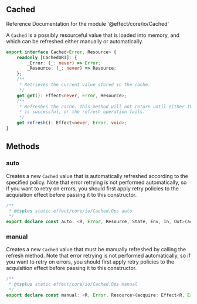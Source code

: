 ## Cached

Reference Documentation for the module '@effect/core/io/Cached'

A `Cached` is a possibly resourceful value that is loaded into memory, and
which can be refreshed either manually or automatically.

```ts
export interface Cached<Error, Resource> {
    readonly [CachedURI]: {
        _Error: (_: never) => Error;
        _Resource: (_: never) => Resource;
    };
    /**
     * Retrieves the current value stored in the cache.
     */
    get get(): Effect<never, Error, Resource>;
    /**
     * Refreshes the cache. This method will not return until either the refresh
     * is successful, or the refresh operation fails.
     */
    get refresh(): Effect<never, Error, void>;
}
```

## Methods

### auto

Creates a new `Cached` value that is automatically refreshed according to
the specified policy. Note that error retrying is not performed
automatically, so if you want to retry on errors, you should first apply
retry policies to the acquisition effect before passing it to this
constructor.

```ts
/**
 * @tsplus static effect/core/io/Cached.Ops auto
 */
export declare const auto: <R, Error, Resource, State, Env, In, Out>(acquire: Effect<R, Error, Resource>, policy: Schedule<State, Env, In, Out>) => Effect<Scope | R | Env, never, Cached<Error, Resource>>;
```

### manual

Creates a new `Cached` value that must be manually refreshed by calling
the refresh method. Note that error retrying is not performed
automatically, so if you want to retry on errors, you should first apply
retry policies to the acquisition effect before passing it to this
constructor.

```ts
/**
 * @tsplus static effect/core/io/Cached.Ops manual
 */
export declare const manual: <R, Error, Resource>(acquire: Effect<R, Error, Resource>) => Effect<Scope | R, never, Cached<Error, Resource>>;
```

